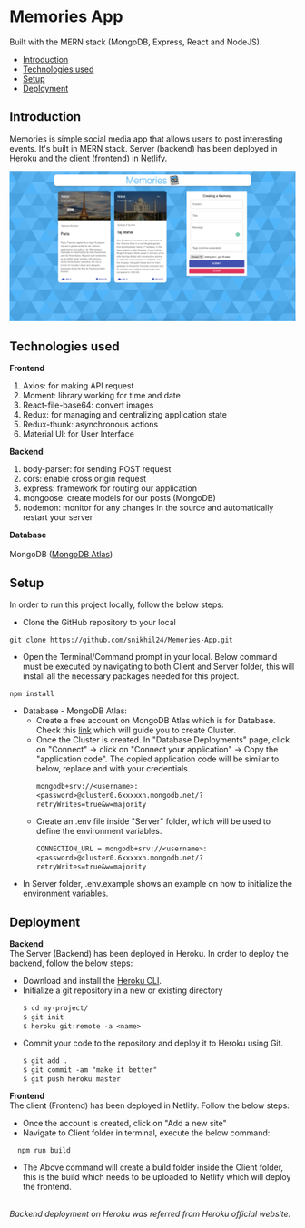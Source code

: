 # Memories App
Built with the MERN stack (MongoDB, Express, React and NodeJS).

* [Introduction](#introduction)
* [Technologies used](#technologies-used)
* [Setup](#setup)
* [Deployment](#deployment)

## Introduction

Memories is simple social media app that allows users to post interesting events. It's built in MERN stack. Server (backend) has been deployed in [Heroku](http://heroku.com/) and the client (frontend) in [Netlify](https://www.netlify.com/). 

![alt tag](https://raw.githubusercontent.com/snikhil24/Memories-App/main/Memories-Screenshot.png)

## Technologies used

**Frontend**
1. Axios: for making API request
2. Moment: library working for time and date
3. React-file-base64: convert images 
4. Redux: for managing and centralizing application state
5. Redux-thunk: asynchronous actions
6. Material UI: for User Interface

**Backend**
1. body-parser: for sending POST request
2. cors: enable cross origin request
3. express: framework for routing our application
4. mongoose: create models for our posts (MongoDB)
5. nodemon: monitor for any changes in the source and automatically restart your server

**Database**\
\
MongoDB ([MongoDB Atlas](https://www.mongodb.com/atlas))

## Setup
In order to run this project locally, follow the below steps:

* Clone the GitHub repository to your local
```
git clone https://github.com/snikhil24/Memories-App.git
```
* Open the Terminal/Command prompt in your local. Below command must be executed by navigating to both Client and Server folder, this will install all the necessary packages needed for this project.
```
npm install
```
* Database - MongoDB Atlas:
  - Create a free account on MongoDB Atlas which is for Database. Check this [link](https://www.mongodb.com/docs/atlas/tutorial/create-new-cluster/) which will guide you to create Cluster. 
  - Once the Cluster is created. In "Database Deployments" page, 
    click on "Connect" -> click on "Connect your application" -> Copy the "application code". The copied application code will be similar to below, replace     <username> and <password> with your credentials.
    ```
    mongodb+srv://<username>:<password>@cluster0.6xxxxxn.mongodb.net/?retryWrites=true&w=majority
    ```
  - Create an .env file inside "Server" folder, which will be used to define the environment variables.
    ```
    CONNECTION_URL = mongodb+srv://<username>:<password>@cluster0.6xxxxxn.mongodb.net/?retryWrites=true&w=majority
    ```
* In Server folder, .env.example shows an example on how to initialize the environment variables.

## Deployment
**Backend**\
The Server (Backend) has been deployed in Heroku. In order to deploy the backend, follow the below steps:
  * Download and install the [Heroku CLI](https://devcenter.heroku.com/articles/heroku-command-line).
  * Initialize a git repository in a new or existing directory
    ```
    $ cd my-project/
    $ git init
    $ heroku git:remote -a <name>
    ```
  * Commit your code to the repository and deploy it to Heroku using Git.
    ```
    $ git add .
    $ git commit -am "make it better"
    $ git push heroku master
    ```
**Frontend**\
The client (Frontend) has been deployed in Netlify. Follow the below steps:
  * Once the account is created, click on "Add a new site"
  * Navigate to Client folder in terminal, execute the below command:
  ```
    npm run build
  ```
  * The Above command will create a build folder inside the Client folder, this is the build which needs to be uploaded to Netlify which will deploy the       frontend.
  
\
*Backend deployment on Heroku was referred from Heroku official website.*
